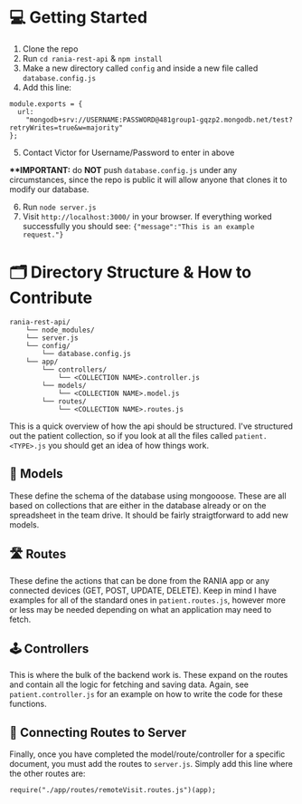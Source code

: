# 💻 Getting Started
1. Clone the repo
2. Run `cd rania-rest-api` & `npm install`
3. Make a new directory called `config` and inside a new file called `database.config.js`
4. Add this line:

```
module.exports = {
  url:
    "mongodb+srv://USERNAME:PASSWORD@481group1-gqzp2.mongodb.net/test?retryWrites=true&w=majority"
};
```

5. Contact Victor for Username/Password to enter in above
  
  __**IMPORTANT:__ do __NOT__ push `database.config.js` under any circumstances, since the repo is public it will allow anyone that clones it to modify our database.
  
6. Run `node server.js` 
7. Visit `http://localhost:3000/` in your browser. If everything worked successfully you should see: `{"message":"This is an example request."}`

# 🗂 Directory Structure & How to Contribute
```
rania-rest-api/
    └── node_modules/
    └── server.js
    └── config/
        └── database.config.js
    └── app/
        └── controllers/
            └── <COLLECTION NAME>.controller.js
        └── models/
            └── <COLLECTION NAME>.model.js
        └── routes/
            └── <COLLECTION NAME>.routes.js
```
This is a quick overview of how the api should be structured. I've structured out the patient collection, so if you look at all the files called `patient.<TYPE>.js` you should get an idea of how things work.

## 💾 Models 
These define the schema of the database using mongooose. These are all based on collections that are either in the database already or on the spreadsheet in the team drive. It should be fairly straigtforward to add new models.

## 🛣 Routes
These define the actions that can be done from the RANIA app or any connected devices (GET, POST, UPDATE, DELETE). Keep in mind I have examples for all of the standard ones in `patient.routes.js`, however more or less may be needed depending on what an application may need to fetch.

## 🕹 Controllers
This is where the bulk of the backend work is. These expand on the routes and contain all the logic for fetching and saving data. Again, see `patient.controller.js` for an example on how to write the code for these functions.

## 🔌 Connecting Routes to Server
Finally, once you have completed the model/route/controller for a specific document, you must add the routes to `server.js`. Simply add this line where the other routes are:
```
require("./app/routes/remoteVisit.routes.js")(app);
```

